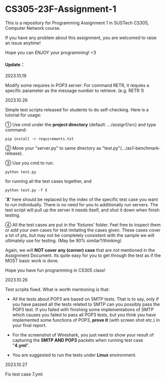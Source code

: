 # CS305-23F-Assignment-1
This is a repository for Programming Assignment 1 in SUSTech CS305, Computer Network course.

If you have any problem about this assignment, you are welcomed to raise an issue anytime!

Hope you can ENJOY your programming! <3



#### Update：

2023.10.19 

Modify some requires in POP3 server: For command RETR, it requies a specific parameter as the message number to retrieve. (e.g. RETR 1)



2023.10.26

Simple test scripts released for students to do self-checking. Here is a tutorial for usage:

① Use cmd under the **project directory** (default: .../assign1/src) and type command:

```
pip install -r requirements.txt
```

② Move your "server.py" to same directory as "test.py"(.../as1-benchmark-release).

③ Use you cmd to run:

```
python test.py
```

for running all the test cases together, and

```
python test.py -f X
```

'**X**' here should be replaced by the index of the specific test case you want to run individually. There is no need for you to additionally run servers. The test script will pull up the server it needs itself, and shut it down when finish testing.

④ All the test cases are put in the 'fixtures' folder. Feel free to inspect them or add your own cases for test imitating the cases given. These cases cover a lot of pts, but may not be completely consistent with the sample we will ultimately use for testing. (May be 90% similar?/thinking)

Again, we will **NOT cover any (corner) case** that are not mentioned in the Assignment Document. Its quite easy for you to get through the test as if the MOST basic work is done.

Hope you have fun programming in CS305 class! 



2023.10.26

Test scrpits fixed. What is worth mentioning is that:

* All the tests about POP3 are based on SMTP tests. That is to say, only if you have passed all the tests related to SMTP can you possibly pass the POP3 test. If you failed with finishing some implementations of SMTP which causes you failed to pass all POP3 tests, but you think you have implemented some functions of POP3, **prove it** (with screen shot etc.) in your final report.
* For the screenshot of Wireshark, you just need to show your result of capturing the **SMTP AND POP3** packets when running test case "**4.yml**". 

* You are suggested to run the tests under **Linux** environment.



2023.10.27

Fix test case 7.yml